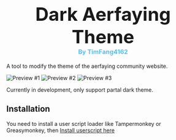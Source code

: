 <h1 align=center style="">
    <span style="font-size: 3rem">Dark Aerfaying Theme</span>
    <div style="font-size: 1rem;color: rgb(79,193,255)">
    By TimFang4162
    </div>
</h1>

A tool to modify the theme of the aerfaying community website.

![Preview #1](https://raw.githubusercontent.com/Tim-Fang/Dark-Aerfaying-Theme/master/images/ss1.png)
![Preview #2](https://raw.githubusercontent.com/Tim-Fang/Dark-Aerfaying-Theme/master/images/ss2.png)
![Preview #3](https://raw.githubusercontent.com/Tim-Fang/Dark-Aerfaying-Theme/master/images/ss3.png)

Currently in development, only support partal dark theme.

## Installation

You need to install a user script loader like Tampermonkey or Greasymonkey, then [Install userscript here](https://github.com/Tim-Fang/Dark-Aerfaying-Theme/raw/master/Dark%20Aerfaying.user.js)
